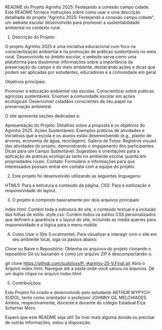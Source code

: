 README do Projeto Agrinho 2025: Festejando a conexão campo cidade.
Este README fornece instruções sobre como usar e uma descrição detalhada do projeto "Agrinho 2025: Festejando a conexão campo cidade", um website escolar desenvolvido para promover a sustentabilidade ambiental no contexto rural.

1. Descrição do Projeto:

O projeto Agrinho 2025 é uma iniciativa educacional com foco na conscientização ambiental e na promoção de práticas sustentáveis no meio rural. Desenvolvido no âmbito escolar, o website serve como uma plataforma para disseminar informações sobre a importância da preservação do campo e do meio ambiente, destacando ações e dicas que podem ser aplicadas por estudantes, educadores e a comunidade em geral.

Objetivos principais:

Promover a educação ambiental nas escolas.
Conscientizar sobre práticas agrícolas sustentáveis.
Envolver a comunidade escolar em ações ecológicas.
Desenvolver cidadãos conscientes de seu papel na preservação ambiental.

O site apresenta seções dedicadas a:

Apresentação do Projeto: Detalhes sobre a proposta e os objetivos do Agrinho 2025.
Ações Sustentáveis: Exemplos práticos de atividades e iniciativas que a escola e os alunos estão desenvolvendo (e.g., plantio de árvores, economia de água, reciclagem).
Galeria de Fotos: Registros visuais das atividades do projeto, demonstrando o engajamento dos participantes.
Dicas para um Campo Sustentável: Sugestões e orientações para a aplicação de práticas ecológicas tanto no ambiente escolar quanto em propriedades rurais.
Contato: Formulário e informações para que interessados possam entrar em contato com a equipe do projeto.

2. Este projeto foi desenvolvido utilizando as seguintes linguagens:

HTML5: Para a estrutura e conteúdo da página.
CSS: Para a estilização e responsividade do layout.

3. O projeto é composto basicamente por dois arquivos principais:

index.html: Contém toda a estrutura do site, o conteúdo textual e a inclusão das folhas de estilo.
style.css: Contém todos os estilos CSS personalizados que definem a aparência e o layout do site, incluindo as media queries para responsividade e a lógica para o menu mobile.


4. Como Usar o Site (Localmente):
Para visualizar e interagir com o site em seu ambiente local, siga os passos abaixo:

Clone ou Baixe o Repositório: Obtenha os arquivos do projeto clonando o repositório Git ou baixando-o como um arquivo ZIP e descompactando-o.


git clone https://github.com/sudolxxx/P.-Agrinho-25-V.Final.git
Abra o Arquivo index.html: Navegue até a pasta onde você salvou os arquivos. Dê um duplo clique no arquivo index.html. 

5. Contribuições:

Este Projeto foi criado e desenvolvido pelo estudante ARTHUR WYPYCH SUDOL, tento como orientador o professor JOHNNY GIL MELCHIADES. Ambos, respectivamente, discente e docente do colégio Estadual Elza Scherner Moro.

Espero que este README seja útil! Se tiver mais alguma dúvida ou precisar de outras informações, estou a disposição. 